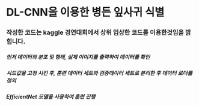 # DL-CNN을 이용한 병든 잎사귀 식별

### 작성한 코드는 kaggle 경연대회에서 상위 입상한 코드를 이용한것임을 밝힙니다.

##### 먼저 데이터의 분포 및 형태, 실제 이미지를 출력하여 데이터를 확인
##### 시드값을 고정 시킨 후, 훈련 데이터 세트와 검증데이터 세트로 분리한 후 데이터 로더를 정의
##### EfficientNet 모델을 사용하여 훈련 진행
